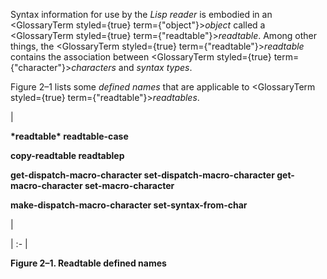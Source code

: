  



Syntax information for use by the *Lisp reader* is embodied in an <GlossaryTerm styled={true} term={"object"}><i>object</i></GlossaryTerm> called a <GlossaryTerm styled={true} term={"readtable"}><i>readtable</i></GlossaryTerm>. Among other things, the <GlossaryTerm styled={true} term={"readtable"}><i>readtable</i></GlossaryTerm> contains the association between <GlossaryTerm styled={true} term={"character"}><i>characters</i></GlossaryTerm> and *syntax types*. 



Figure 2–1 lists some *defined names* that are applicable to <GlossaryTerm styled={true} term={"readtable"}><i>readtables</i></GlossaryTerm>. 



|<p>**\*readtable\* readtable-case** </p><p>**copy-readtable readtablep** </p><p>**get-dispatch-macro-character set-dispatch-macro-character get-macro-character set-macro-character** </p><p>**make-dispatch-macro-character set-syntax-from-char**</p>|

| :- |





**Figure 2–1. Readtable defined names** 



